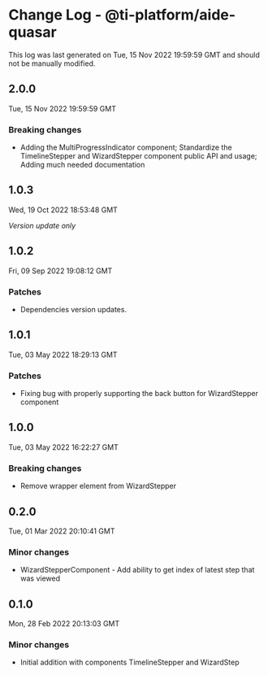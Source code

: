 # Change Log - @ti-platform/aide-quasar

This log was last generated on Tue, 15 Nov 2022 19:59:59 GMT and should not be manually modified.

## 2.0.0
Tue, 15 Nov 2022 19:59:59 GMT

### Breaking changes

- Adding the MultiProgressIndicator component; Standardize the TimelineStepper and WizardStepper component public API and usage; Adding much needed documentation

## 1.0.3
Wed, 19 Oct 2022 18:53:48 GMT

_Version update only_

## 1.0.2
Fri, 09 Sep 2022 19:08:12 GMT

### Patches

- Dependencies version updates.

## 1.0.1
Tue, 03 May 2022 18:29:13 GMT

### Patches

- Fixing bug with properly supporting the back button for WizardStepper component

## 1.0.0
Tue, 03 May 2022 16:22:27 GMT

### Breaking changes

- Remove wrapper element from WizardStepper

## 0.2.0
Tue, 01 Mar 2022 20:10:41 GMT

### Minor changes

- WizardStepperComponent - Add ability to get index of latest step that was viewed

## 0.1.0
Mon, 28 Feb 2022 20:13:03 GMT

### Minor changes

- Initial addition with components TimelineStepper and WizardStep

